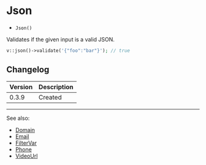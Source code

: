 # Json

- `Json()`

Validates if the given input is a valid JSON.

```php
v::json()->validate('{"foo":"bar"}'); // true
```

## Changelog

Version | Description
--------|-------------
  0.3.9 | Created

***
See also:

- [Domain](Domain.md)
- [Email](Email.md)
- [FilterVar](FilterVar.md)
- [Phone](Phone.md)
- [VideoUrl](VideoUrl.md)
